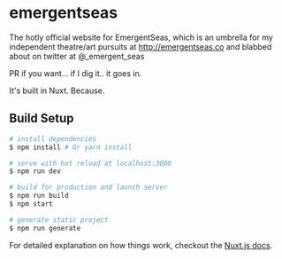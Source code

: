 # emergentseas

The hotly official website for EmergentSeas, which is an umbrella for my independent theatre/art pursuits at http://emergentseas.co and blabbed about on twitter at @_emergent_seas

PR if you want... if I dig it.. it goes in.

It's built in Nuxt. Because.


## Build Setup

``` bash
# install dependencies
$ npm install # Or yarn install

# serve with hot reload at localhost:3000
$ npm run dev

# build for production and launch server
$ npm run build
$ npm start

# generate static project
$ npm run generate
```

For detailed explanation on how things work, checkout the [Nuxt.js docs](https://github.com/nuxt/nuxt.js).